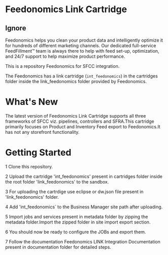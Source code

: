 # Feedonomics Link Cartridge
## Ignore

Feedonomics helps you clean your product data and intelligently optimize it for hundreds of different marketing channels. Our dedicated full-service FeedFillment™ team is always there to help with feed set-up, optimization, and 24/7 support to help maximize product performance.

This is a repository Feedonomics for SFCC integration.

The Feedonomics has a link cartridge (`int_feedonomics`) in the cartridges folder inside the link_feedonomics folder provided by Feedonomics.

# What's New
The latest version of Feedonomics Link Cartridge supports all three frameworks of SFCC viz. pipelines, controllers and SFRA.This cartridge primarily focuses on
Product and Inventory Feed export to Feedonomics.It has not any storefront functionality.

# Getting Started

1 Clone this repository.

2 Upload the cartridge 'int_feedonomics' present in cartridges folder inside the root folder 'link_feedonomics' to the sandbox.

3 For uploading the cartrdige use eclipse or dw.json file present in 'link_feedonomics' folder.

4 Add 'int_feedonomics` to the Business Manager site path after uploading.

5 Import jobs and services present in metadata folder by zipping the metadata folder.Import the zipped folder in
  site import export section.

6 You should now be ready to configure the JOBs and export them.

7 Follow the documentation Feedonomics LINK Integration Documentation present in documentation folder for detailed steps.
